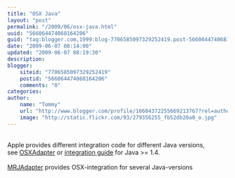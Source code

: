 ```yaml
---
title: "OSX Java"
layout: "post"
permalink: "/2009/06/osx-java.html"
uuid: "566064474068164206"
guid: "tag:blogger.com,1999:blog-7706585097329252419.post-566064474068164206"
date: "2009-06-07 08:14:00"
updated: "2009-06-07 08:19:30"
description: 
blogger:
    siteid: "7706585097329252419"
    postid: "566064474068164206"
    comments: "0"
categories: 
author: 
    name: "Tommy"
    url: "http://www.blogger.com/profile/16604372255669213767?rel=author"
    image: "http://static.flickr.com/93/279356255_fb52db20a0_o.jpg"
---
```


<div class="css-full-post-content js-full-post-content">
<div><br /></div>Apple provides different integration code for different Java versions, see <a href="http://developer.apple.com/samplecode/OSXAdapter/index.html#//apple_ref/doc/uid/DTS10000685">OSXAdapter</a> or <a href="http://developer.apple.com/documentation/Java/Conceptual/Java14Development/00-Intro/JavaDevelopment.html">integration guide</a> for Java >= 1.4.<div><br /><a href="http://homepage.mac.com/sroy/mrjadapter/">MRJAdapter</a> provides OSX-integration for several Java-versions<br /></div>
</div>
